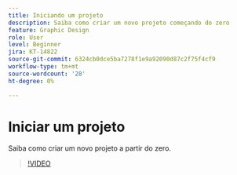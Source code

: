 ```yaml
---
title: Iniciando um projeto
description: Saiba como criar um novo projeto começando do zero
feature: Graphic Design
role: User
level: Beginner
jira: KT-14822
source-git-commit: 6324cb0dce5ba7278f1e9a92090d87c2f75f4cf9
workflow-type: tm+mt
source-wordcount: '28'
ht-degree: 0%

---
```


# Iniciar um projeto

Saiba como criar um novo projeto a partir do zero.

>[!VIDEO](https://video.tv.adobe.com/v/3426931?quality=12&learn=on&hidetitle=true)
